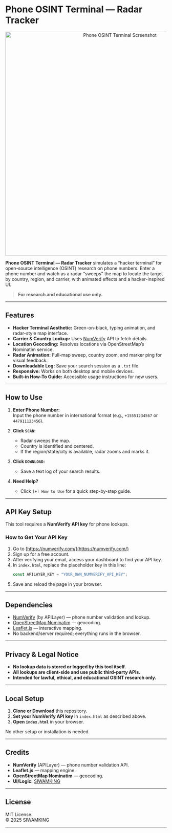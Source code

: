 # Phone OSINT Terminal — Radar Tracker

<p align="center">
  <img src="docs/screenshot.png" alt="Phone OSINT Terminal Screenshot" width="700"/>
</p>

**Phone OSINT Terminal — Radar Tracker** simulates a “hacker terminal” for open-source intelligence (OSINT) research on phone numbers. Enter a phone number and watch as a radar “sweeps” the map to locate the target by country, region, and carrier, with animated effects and a hacker-inspired UI.

> **For research and educational use only.**

---

## Features

- **Hacker Terminal Aesthetic:** Green-on-black, typing animation, and radar-style map interface.
- **Carrier & Country Lookup:** Uses [NumVerify](https://numverify.com/) API to fetch details.
- **Location Geocoding:** Resolves locations via OpenStreetMap’s Nominatim service.
- **Radar Animation:** Full-map sweep, country zoom, and marker ping for visual feedback.
- **Downloadable Log:** Save your search session as a `.txt` file.
- **Responsive:** Works on both desktop and mobile devices.
- **Built-in How-To Guide:** Accessible usage instructions for new users.

---

## How to Use

1. **Enter Phone Number:**  
   Input the phone number in international format (e.g., `+15551234567` or `447911123456`).

2. **Click `SCAN`:**  
   - Radar sweeps the map.
   - Country is identified and centered.
   - If the region/state/city is available, radar zooms and marks it.

3. **Click `DOWNLOAD`:**  
   - Save a text log of your search results.

4. **Need Help?**  
   - Click `[+] How to Use` for a quick step-by-step guide.

---

## API Key Setup

This tool requires a **NumVerify API key** for phone lookups.

### How to Get Your API Key

1. Go to [https://numverify.com/](https://numverify.com/)
2. Sign up for a free account.
3. After verifying your email, access your dashboard to find your API key.
4. In `index.html`, replace the placeholder key in this line:
   ```js
   const APILAYER_KEY = "YOUR_OWN_NUMVERIFY_API_KEY";
   ```
5. Save and reload the page in your browser.

---

## Dependencies

- [NumVerify](https://numverify.com/) (by APILayer) — phone number validation and lookup.
- [OpenStreetMap Nominatim](https://nominatim.openstreetmap.org/) — geocoding.
- [Leaflet.js](https://leafletjs.com/) — interactive mapping.
- No backend/server required; everything runs in the browser.

---

## Privacy & Legal Notice

- **No lookup data is stored or logged by this tool itself.**
- **All lookups are client-side and use public third-party APIs.**
- **Intended for lawful, ethical, and educational OSINT research only.**

---

## Local Setup

1. **Clone or Download** this repository.
2. **Set your NumVerify API key** in `index.html` as described above.
3. **Open `index.html`** in your browser.

No other setup or installation is needed.

---

## Credits

- **NumVerify** (APILayer) — phone number validation API.
- **Leaflet.js** — mapping engine.
- **OpenStreetMap Nominatim** — geocoding.
- **UI/Logic:** [SIWAMKING](https://github.com/siwam-king1)

---

## License

MIT License.  
© 2025 SIWAMKING

---
